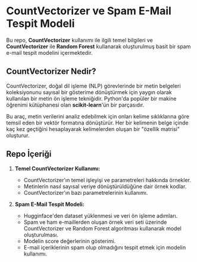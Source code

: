 # CountVectorizer ve Spam E-Mail Tespit Modeli

Bu repo, **CountVectorizer** kullanımı ile ilgili temel bilgileri ve **CountVectorizer** ile **Random Forest** kullanarak oluşturulmuş basit bir spam e-mail tespit modelini içermektedir.

## CountVectorizer Nedir?

CountVectorizer, doğal dil işleme (NLP) görevlerinde bir metin belgeleri koleksiyonunu sayısal bir gösterime dönüştürmek için yaygın olarak kullanılan bir metin ön işleme tekniğidir. Python'da popüler bir makine öğrenimi kütüphanesi olan **scikit-learn**'ün bir parçasıdır.

Bu araç, metin verilerini analiz edebilmek için onları kelime sıklıklarına göre temsil eden bir vektör formatına dönüştürür. Her bir kelimenin belge içinde kaç kez geçtiğini hesaplayarak kelimelerden oluşan bir "özellik matrisi" oluşturur.

## Repo İçeriği

1. **Temel CountVectorizer Kullanımı:** 
   - CountVectorizer'ın temel işleyişi ve parametreleri hakkında örnekler.
   - Metinlerin nasıl sayısal veriye dönüştürüldüğüne dair örnek kodlar.
   - CountVectorizer'ın bazı parametrelerinin kullanımı.

2. **Spam E-Mail Tespit Modeli:**
   - Hugginface'den dataset yüklenmesi ve veri ön işleme adımları.
   - Spam ve ham e-maillerden oluşan örnek veri seti üzerinde CountVectorizer ve Random Forest algoritması kullanarak model oluşturulması.
   - Modelin score değerlerinin gösterimi.
   - E-mail içeriklerinin spam olup olmadığını tespit etmek için modelin kullanımı.
